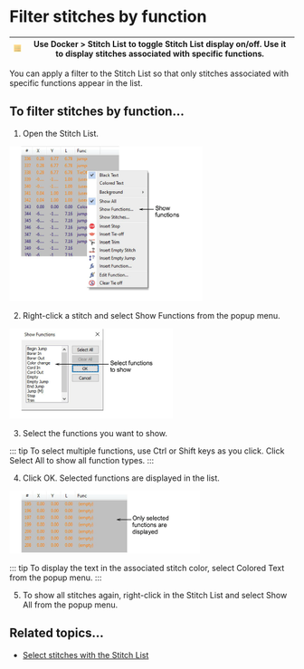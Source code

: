 # Filter stitches by function

| ![StitchList00062.png](assets/StitchList00062.png) | Use Docker > Stitch List to toggle Stitch List display on/off. Use it to display stitches associated with specific functions. |
| -------------------------------------------------- | ----------------------------------------------------------------------------------------------------------------------------- |

You can apply a filter to the Stitch List so that only stitches associated with specific functions appear in the list.

## To filter stitches by function...

1. Open the Stitch List.

![functions00063.png](assets/functions00063.png)

2. Right-click a stitch and select Show Functions from the popup menu.

![ShowFunctions.png](assets/ShowFunctions.png)

3. Select the functions you want to show.

::: tip
To select multiple functions, use Ctrl or Shift keys as you click. Click Select All to show all function types.
:::

4. Click OK. Selected functions are displayed in the list.

![StitchList4.png](assets/StitchList4.png)

::: tip
To display the text in the associated stitch color, select Colored Text from the popup menu.
:::

5. To show all stitches again, right-click in the Stitch List and select Show All from the popup menu.

## Related topics...

- [Select stitches with the Stitch List](Select_stitches_with_the_Stitch_List)
